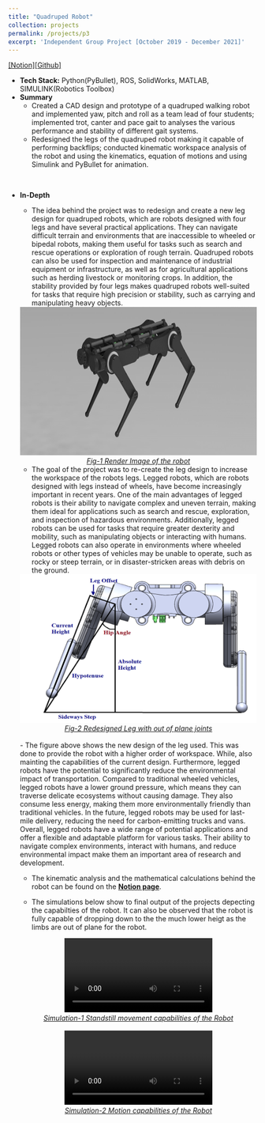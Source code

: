 ```yaml
---
title: "Quadruped Robot"
collection: projects
permalink: /projects/p3
excerpt: 'Independent Group Project [October 2019 - December 2021]'
---
```

[[Notion]](https://common-bathtub-ada.notion.site/Quadrupled-Project-5025fb31b81147499df83d656a3e7b42)[[Github]](https://github.com/FanFeast/Quadruped_Robot)

* <b>Tech Stack:</b> Python(PyBullet), ROS, SolidWorks, MATLAB, SIMULINK(Robotics Toolbox)
* <b> Summary </b>
    -  Created a CAD design and prototype of a quadruped walking robot and implemented yaw, pitch and roll as a team lead of four students; implemented trot, canter and pace gait to analyses the various performance and stability of different gait systems.
    -  Redesigned the legs of the quadruped robot making it capable of performing backflips; conducted kinematic workspace analysis of the robot and using the kinematics, equation of motions and using Simulink and PyBullet for animation.
<br>

* <b>In-Depth</b>
    -  The idea behind the project was to redesign and create a new leg design for quadruped robots, which are robots designed with four legs and have several practical applications. They can navigate difficult terrain and environments that are inaccessible to wheeled or bipedal robots, making them useful for tasks such as search and rescue operations or exploration of rough terrain. Quadruped robots can also be used for inspection and maintenance of industrial equipment or infrastructure, as well as for agricultural applications such as herding livestock or monitoring crops. In addition, the stability provided by four legs makes quadruped robots well-suited for tasks that require high precision or stability, such as carrying and manipulating heavy objects.

  <div style="text-align:center">
    <img src="/images/Quad_project_render_1.png" alt="Robot_Render" style="width:700px;height:300px;">
  </div>
  <figcaption style="text-align: center;"><u><em>Fig-1 Render Image of the robot</em></u></figcaption>
  
    - The goal of the project was to re-create the leg design to increase the workspace of the robots legs. Legged robots, which are robots designed with legs instead of wheels, have become increasingly important in recent years. One of the main advantages of legged robots is their ability to navigate complex and uneven terrain, making them ideal for applications such as search and rescue, exploration, and inspection of hazardous environments. Additionally, legged robots can be used for tasks that require greater dexterity and mobility, such as manipulating objects or interacting with humans. Legged robots can also operate in environments where wheeled robots or other types of vehicles may be unable to operate, such as rocky or steep terrain, or in disaster-stricken areas with debris on the ground.
    
    <div style="text-align:center">
    <img src="/images/Quad_project_Leg_Redesign.png" alt="Robot_Render" style="width:700px;height:300px;">
    </div>
    <figcaption style="text-align: center;"><u><em>Fig-2 Redesigned Leg with out of plane joints</em></u></figcaption>
    <br>
    - The figure above shows the new design of the leg used. This was done to provide the robot with a higher order of workspace. While, also mainting the capabilities of the current design. Furthermore, legged robots have the potential to significantly reduce the environmental impact of transportation. Compared to traditional wheeled vehicles, legged robots have a lower ground pressure, which means they can traverse delicate ecosystems without causing damage. They also consume less energy, making them more environmentally friendly than traditional vehicles. In the future, legged robots may be used for last-mile delivery, reducing the need for carbon-emitting trucks and vans. Overall, legged robots have a wide range of potential applications and offer a flexible and adaptable platform for various tasks. Their ability to navigate complex environments, interact with humans, and reduce environmental impact make them an important area of research and development.
    
    -  The kinematic analysis and the mathematical calculations behind the robot can be found on the <b>[Notion page](https://common-bathtub-ada.notion.site/Quadrupled-Project-5025fb31b81147499df83d656a3e7b42)</b>.
    
    - The simulations below show to final output of the projects depecting the capabilties of the robot. It can also be observed that the robot is fully capable of dropping down to the the much lower heigt as the limbs are out of plane for the robot. 
    <div style="text-align:center">
    <video src="/images/Quad_project_simulation_1.mp4" controls="controls" style="max-width: 750px;">
    </div>
    <figcaption style="text-align: center;"><u><em>Simulation-1 Standstill movement capabilities of the Robot</em></u></figcaption>

    <br>
    <div style="text-align:center">
    <video src="/images/Quad_project_simulation_2.mp4" controls="controls" style="max-width: 750px;">
    </div>
    <figcaption style="text-align: center;"><u><em>Simulation-2 Motion capabilities of the Robot</em></u></figcaption>

